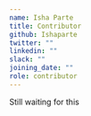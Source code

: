 ```yaml
---
name: Isha Parte
title: Contributor
github: Ishaparte
twitter: ""
linkedin: ""
slack: ""
joining_date: ""
role: contributor
---
```


Still waiting for this
